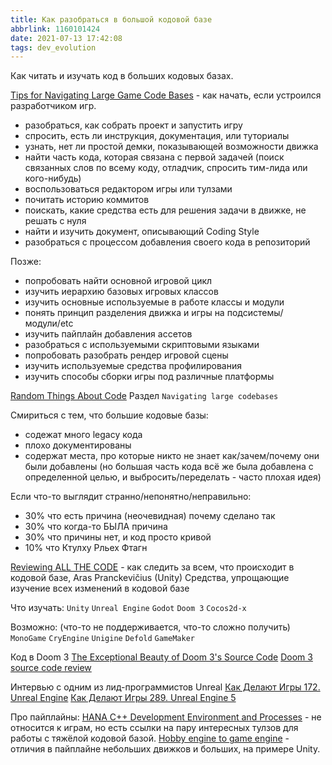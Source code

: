 ```yaml
---
title: Как разобраться в большой кодовой базе
abbrlink: 1160101424
date: 2021-07-13 17:42:08
tags: dev_evolution
---
```


Как читать и изучать код в больших кодовых базах.
<!-- more -->

[Tips for Navigating Large Game Code Bases](https://solid-angle.blogspot.com/2015/08/tips-for-navigating-large-game-code.html) - как начать, если устроился разработчиком игр.
- разобраться, как собрать проект и запустить игру
- спросить, есть ли инструкция, документация, или туториалы
- узнать, нет ли простой демки, показывающей возможности движка
- найти часть кода, которая связана с первой задачей
(поиск связанных слов по всему коду, отладчик, спросить тим-лида или кого-нибудь)
- воспользоваться редактором игры или тулзами
- почитать историю коммитов
- поискать, какие средства есть для решения задачи в движке, не решать с нуля
- найти и изучить документ, описывающий Coding Style
- разобраться с процессом добавления своего кода в репозиторий

Позже:
- попробовать найти основной игровой цикл
- изучить иерархию базовых игровых классов
- изучить основные используемые в работе классы и модули
- понять принцип разделения движка и игры на подсистемы/модули/etc
- изучить пайплайн добавления ассетов
- разобраться с используемыми скриптовыми языками
- попробовать разобрать рендер игровой сцены
- изучить используемые средства профилирования
- изучить способы сборки игры под различные платформы

[Random Things About Code](https://aras-p.info/texts/files/2018Academy%20-%20About%20Code.pdf)
Раздел `Navigating large codebases`

Смириться с тем, что большие кодовые базы:
- содежат много legacy кода
- плохо документированы
- содержат места, про которые никто не знает как/зачем/почему они были добавлены
(но большая часть кода всё же была добавлена с определенной целью, и выбросить/переделать - часто плохая идея)

Если что-то выглядит странно/непонятно/неправильно:
- 30% что есть причина (неочевидная) почему сделано так
- 30% что когда-то БЫЛА причина
- 30% что причины нет, и код просто кривой
- 10% что Ктулху Рльех Фтагн


[Reviewing ALL THE CODE](https://aras-p.info/blog/2013/07/07/reviewing-all-the-code/) - как следить за всем, что происходит в кодовой базе, Aras Pranckevičius (Unity)
Средства, упрощающие изучение всех изменений в кодовой базе

Что изучать:
`Unity`
`Unreal Engine`
`Godot`
`Doom 3`
`Cocos2d-x`

Возможно:
(что-то не поддерживается, что-то сложно получить)
`MonoGame`
`CryEngine`
`Unigine`
`Defold`
`GameMaker`

Код в Doom 3
[The Exceptional Beauty of Doom 3's Source Code](https://kotaku.com/the-exceptional-beauty-of-doom-3s-source-code-5975610)
[Doom 3 source code review](https://fabiensanglard.net/doom3/index.php)

Интервью с одним из лид-программистов Unreal
[Как Делают Игры 172. Unreal Engine](https://youtu.be/bzHevRs-cd4)
[Как Делают Игры 289. Unreal Engine 5](https://youtu.be/Q-2Nf5j71m0)


Про пайплайны:
[HANA C++ Development Environment and Processes](https://hookrace.net/blog/hana-cpp-development/) - не относится к играм, но есть ссылки на пару интересных тулзов для работы с тяжёлой кодовой базой.
[Hobby engine to game engine](https://aras-p.info/texts/files/201410-TUM-HobbyEngineToGameEngine.pdf) - отличия в пайплайне небольших движков и больших, на примере Unity.
